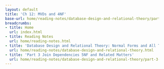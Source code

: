 ```yaml
---
layout: default
title: 'Ch 12: MVDs and 4NF'
base-url: home/reading-notes/database-design-and-relational-theory/part-3-join-dependencies-5nf-and-related-matters/ch-12-mvds-and-4nf.html
breadcrumbs:
- title: Home
  url: index.html
- title: Reading Notes
  url: home/reading-notes.html
- title: 'Database Design and Relational Theory: Normal Forms and All That Jazz'
  url: home/reading-notes/database-design-and-relational-theory.html
- title: 'Part 3 Join Dependencies 5NF and Related Matters'
  url: home/reading-notes/database-design-and-relational-theory/part-3-join-dependencies-5nf-and-related-matters.html
---
```

